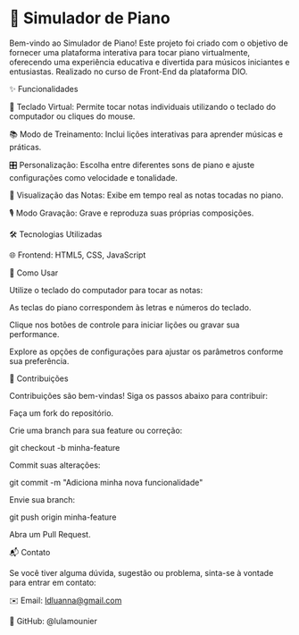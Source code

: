 # 🎹 Simulador de Piano

Bem-vindo ao Simulador de Piano! Este projeto foi criado com o objetivo de fornecer uma plataforma interativa para tocar piano virtualmente, oferecendo uma experiência educativa e divertida para músicos iniciantes e entusiastas. Realizado no curso de Front-End da plataforma DIO.

✨ Funcionalidades

🎵 Teclado Virtual: Permite tocar notas individuais utilizando o teclado do computador ou cliques do mouse.

📚 Modo de Treinamento: Inclui lições interativas para aprender músicas e práticas.

🎛️ Personalização: Escolha entre diferentes sons de piano e ajuste configurações como velocidade e tonalidade.

👀 Visualização das Notas: Exibe em tempo real as notas tocadas no piano.

🎙️ Modo Gravação: Grave e reproduza suas próprias composições.


🛠️ Tecnologias Utilizadas

🌐 Frontend: HTML5, CSS, JavaScript


🎹 Como Usar

Utilize o teclado do computador para tocar as notas:

As teclas do piano correspondem às letras e números do teclado.

Clique nos botões de controle para iniciar lições ou gravar sua performance.

Explore as opções de configurações para ajustar os parâmetros conforme sua preferência.

🤝 Contribuições

Contribuições são bem-vindas! Siga os passos abaixo para contribuir:

Faça um fork do repositório.

Crie uma branch para sua feature ou correção:

git checkout -b minha-feature

Commit suas alterações:

git commit -m "Adiciona minha nova funcionalidade"

Envie sua branch:

git push origin minha-feature

Abra um Pull Request.


📬 Contato

Se você tiver alguma dúvida, sugestão ou problema, sinta-se à vontade para entrar em contato:

✉️ Email: ldluanna@gmail.com

🐙 GitHub: @lulamounier